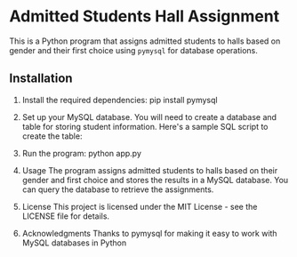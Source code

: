 
# Admitted Students Hall Assignment

This is a Python program that assigns admitted students to halls based on gender and their first choice using `pymysql` for database operations.

## Installation

1. Install the required dependencies:
pip install pymysql


2. Set up your MySQL database. You will need to create a database and table for storing student information. Here's a sample SQL script to create the table:


3. Run the program:
python app.py

4. Usage
The program assigns admitted students to halls based on their gender and first choice and stores the results in a MySQL database. You can query the database to retrieve the assignments.

5. License
This project is licensed under the MIT License - see the LICENSE file for details.

6. Acknowledgments
Thanks to pymysql for making it easy to work with MySQL databases in Python





